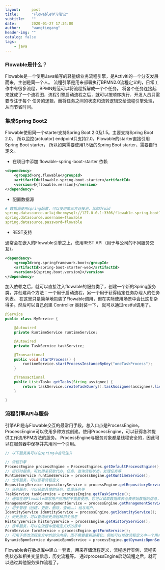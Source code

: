 ```yaml
---
layout:     post
title:      "Flowable学习笔记"
subtitle:   ""
date:       2020-01-27 17:34:00
author:     "wangtiegang"
header-img: ""
catalog: false
tags:
    - java
---
```


### Flowable是什么？

Flowable是一个使用Java编写的轻量级业务流程引擎，是Activiti的一个分支发展而来，主创是同一个人。
流程引擎是用来部署执行BPMN2.0流程定义的，日常工作中有很多流程，BPMN规范可以将流程拆解成一个个任务，
将各个任务连接起来就成了一个流程图，流程引擎启动流程之后，就可以按顺序执行，开发人员只需要专注于每个
任务的逻辑，而将任务之间的状态和流转逻辑交给流程引擎处理，从而节省时间。

### 集成Spring Boot2

Flowable使用同一个starter支持Spring Boot 2.0及1.5。主要支持Spring Boot 2.0。
所以监控(actuator) endpoint只支持2.0。Flowable的starter直接引用Spring Boot starter，
所以如果需要使用1.5版的Spring Boot starter，需要自行定义。

* 在项目中添加 flowable-spring-boot-starter 依赖

```xml
<dependency>
    <groupId>org.flowable</groupId>
    <artifactId>flowable-spring-boot-starter</artifactId>
    <version>${flowable.version}</version>
</dependency>
```

* 配置数据源
```yml
# 数据源使用spring配置，可以使用第三方连接池，比如druid
spring.datasource.url=jdbc:mysql://127.0.0.1:3306/flowable-spring-boot?characterEncoding=UTF-8
spring.datasource.username=flowable
spring.datasource.password=flowable
```

* REST支持

通常会在嵌入的Flowable引擎之上，使用REST API（用于与公司的不同服务交互）。

```xml
<dependency>
    <groupId>org.springframework.boot</groupId>
    <artifactId>spring-boot-starter-web</artifactId>
    <version>${spring.boot.version}</version>
</dependency>
```

加入依赖之后，就可以直接注入flowable的服务类了，创建一个新的Spring服务类，并创建两个方法：一个用于启动流程，另一个用于获得给定任务办理人的任务列表。
在这里只是简单地包装了Flowable调用，但在实际使用场景中会比这复杂得多。然后可以自己创建 Controller 类封装一下，
就可以通过restful调用了。

```java
@Service
public class MyService {

    @Autowired
    private RuntimeService runtimeService;

    @Autowired
    private TaskService taskService;

    @Transactional
    public void startProcess() {
        runtimeService.startProcessInstanceByKey("oneTaskProcess");
    }

    @Transactional
    public List<Task> getTasks(String assignee) {
        return taskService.createTaskQuery().taskAssignee(assignee).list();
    }

}
```

### 流程引擎API与服务

引擎API是与Flowable交互的最常用手段。总入口点是ProcessEngine。
ProcessEngine可以使用多种方式创建。使用ProcessEngine，可以获得各种提供工作流/BPM方法的服务。
ProcessEngine与服务对象都是线程安全的，因此可以在服务器中保存并共用同一个引用。

```java
// 以下服务类可以在spring中自动注入

// 流程引擎
ProcessEngine processEngine = ProcessEngines.getDefaultProcessEngine();
// 运行时服务，可以用来获取代办，任务，查询流程状态，处理任务等
RuntimeService runtimeService = processEngine.getRuntimeService();
// 仓库服务，可以部署流程定义
RepositoryService repositoryService = processEngine.getRepositoryService();
// 任务服务，可以获取具体的任务，处理任务等
TaskService taskService = processEngine.getTaskService();
// 通常在用Flowable编写用户应用时不需要使用。它可以读取数据库表与表原始数据的信息，也提供了对作业(job)的查询与管理操作。
ManagementService managementService = processEngine.getManagementService();
// 用于管理（创建，更新，删除，查询……）组与用户。
IdentityService identityService = processEngine.getIdentityService();
// 历史服务，可以查询历史流程和相关信息
HistoryService historyService = processEngine.getHistoryService();
// 表单服务，可以在流程中使用定义好的表单
FormService formService = processEngine.getFormService();
// 可用于修改流程定义中的部分内容，而不需要重新部署它。例如可以修改流程定义中一个用户任务的办理人设置，或者修改一个服务任务中的类名。
DynamicBpmnService dynamicBpmnService = processEngine.getDynamicBpmnService();
```

Flowable会在数据库中建立一套表，用来存储流程定义，流程运行实例，流程实例状态和相关变量信息，历史流程等。
通过processEngine启动流程之后，就可以通过其他服务操作流程了。
